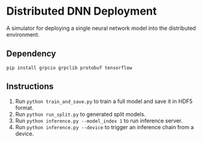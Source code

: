 # Distributed DNN Deployment

A simulator for deploying a single neural network model into the distributed environment.

## Dependency
```
pip install grpcio grpclib protobuf tensorflow
```

## Instructions

1. Run `python train_and_save.py` to train a full model and save it in HDF5 format.
2. Run `python run_split.py` to generated split models.
3. Run `python inference.py --model_index 1` to run inference server.
4. Run `python inference.py --device` to trigger an inference chain from a device.
